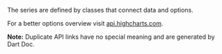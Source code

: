 The series are defined by classes that connect data and options.

For a better options overview visit
[api.highcharts.com](https://api.highcharts.com/).

**Note:** Duplicate API links have no special meaning and are generated by Dart
Doc.
